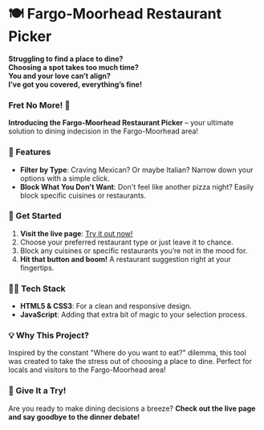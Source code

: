 # 🍽️ Fargo-Moorhead Restaurant Picker

**Struggling to find a place to dine?** <br>
**Choosing a spot takes too much time?** <br>
**You and your love can’t align?** <br>
**I’ve got you covered, everything’s fine!**<br>

### Fret No More! 🥳

**Introducing the Fargo-Moorhead Restaurant Picker** – your ultimate solution to dining indecision in the Fargo-Moorhead area!

### 🌟 Features
- **Filter by Type**: Craving Mexican? Or maybe Italian? Narrow down your options with a simple click.
- **Block What You Don't Want**: Don't feel like another pizza night? Easily block specific cuisines or restaurants.

### 🚀 Get Started
1. **Visit the live page**: [Try it out now!](https://clayton-klemm.github.io/restaurant-picker/)
2. Choose your preferred restaurant type or just leave it to chance.
3. Block any cuisines or specific restaurants you’re not in the mood for.
4. **Hit that button and boom!** A restaurant suggestion right at your fingertips.

### 👩‍💻 Tech Stack
- **HTML5 & CSS3**: For a clean and responsive design.
- **JavaScript**: Adding that extra bit of magic to your selection process.

### 💡 Why This Project?
Inspired by the constant "Where do you want to eat?" dilemma, this tool was created to take the stress out of choosing a place to dine. Perfect for locals and visitors to the Fargo-Moorhead area!

### 🎉 Give It a Try!
Are you ready to make dining decisions a breeze? **Check out the live page and say goodbye to the dinner debate!**
